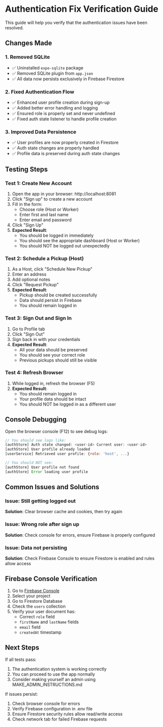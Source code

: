 # Authentication Fix Verification Guide

This guide will help you verify that the authentication issues have been resolved.

## Changes Made

### 1. Removed SQLite
- ✅ Uninstalled `expo-sqlite` package
- ✅ Removed SQLite plugin from `app.json`
- ✅ All data now persists exclusively in Firebase Firestore

### 2. Fixed Authentication Flow
- ✅ Enhanced user profile creation during sign-up
- ✅ Added better error handling and logging
- ✅ Ensured role is properly set and never undefined
- ✅ Fixed auth state listener to handle profile creation

### 3. Improved Data Persistence
- ✅ User profiles are now properly created in Firestore
- ✅ Auth state changes are properly handled
- ✅ Profile data is preserved during auth state changes

## Testing Steps

### Test 1: Create New Account
1. Open the app in your browser: http://localhost:8081
2. Click "Sign up" to create a new account
3. Fill in the form:
   - Choose role (Host or Worker)
   - Enter first and last name
   - Enter email and password
4. Click "Sign Up"
5. **Expected Result**: 
   - You should be logged in immediately
   - You should see the appropriate dashboard (Host or Worker)
   - You should NOT be logged out unexpectedly

### Test 2: Schedule a Pickup (Host)
1. As a Host, click "Schedule New Pickup"
2. Enter an address
3. Add optional notes
4. Click "Request Pickup"
5. **Expected Result**:
   - Pickup should be created successfully
   - Data should persist in Firebase
   - You should remain logged in

### Test 3: Sign Out and Sign In
1. Go to Profile tab
2. Click "Sign Out"
3. Sign back in with your credentials
4. **Expected Result**:
   - All your data should be preserved
   - You should see your correct role
   - Previous pickups should still be visible

### Test 4: Refresh Browser
1. While logged in, refresh the browser (F5)
2. **Expected Result**:
   - You should remain logged in
   - Your profile data should be intact
   - You should NOT be logged in as a different user

## Console Debugging

Open the browser console (F12) to see debug logs:

```javascript
// You should see logs like:
[authStore] Auth state changed: <user-id> Current user: <user-id>
[authStore] User profile already loaded
[userService] Retrieved user profile: {role: 'host', ...}

// You should NOT see:
[authStore] User profile not found
[authStore] Error loading user profile
```

## Common Issues and Solutions

### Issue: Still getting logged out
**Solution**: Clear browser cache and cookies, then try again

### Issue: Wrong role after sign up
**Solution**: Check console for errors, ensure Firebase is properly configured

### Issue: Data not persisting
**Solution**: Check Firebase Console to ensure Firestore is enabled and rules allow access

## Firebase Console Verification

1. Go to [Firebase Console](https://console.firebase.google.com)
2. Select your project
3. Go to Firestore Database
4. Check the `users` collection
5. Verify your user document has:
   - Correct `role` field
   - `firstName` and `lastName` fields
   - `email` field
   - `createdAt` timestamp

## Next Steps

If all tests pass:
1. The authentication system is working correctly
2. You can proceed to use the app normally
3. Consider making yourself an admin using MAKE_ADMIN_INSTRUCTIONS.md

If issues persist:
1. Check browser console for errors
2. Verify Firebase configuration in .env file
3. Ensure Firestore security rules allow read/write access
4. Check network tab for failed Firebase requests
